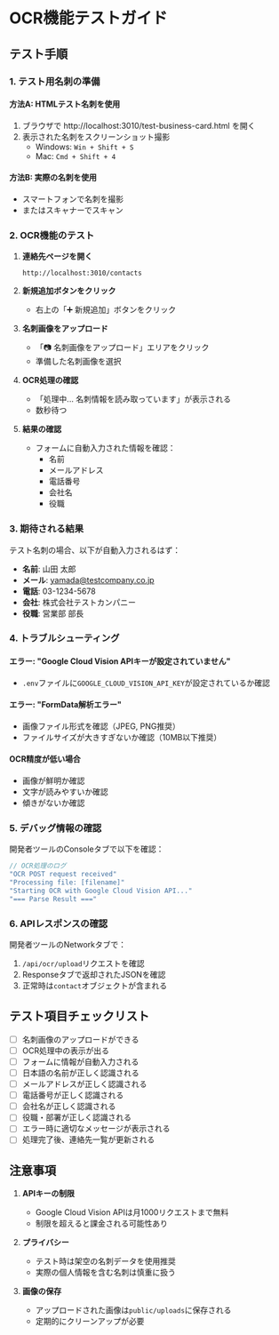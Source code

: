 # OCR機能テストガイド

## テスト手順

### 1. テスト用名刺の準備

#### 方法A: HTMLテスト名刺を使用
1. ブラウザで http://localhost:3010/test-business-card.html を開く
2. 表示された名刺をスクリーンショット撮影
   - Windows: `Win + Shift + S`
   - Mac: `Cmd + Shift + 4`

#### 方法B: 実際の名刺を使用
- スマートフォンで名刺を撮影
- またはスキャナーでスキャン

### 2. OCR機能のテスト

1. **連絡先ページを開く**
   ```
   http://localhost:3010/contacts
   ```

2. **新規追加ボタンをクリック**
   - 右上の「➕ 新規追加」ボタンをクリック

3. **名刺画像をアップロード**
   - 「📷 名刺画像をアップロード」エリアをクリック
   - 準備した名刺画像を選択

4. **OCR処理の確認**
   - 「処理中... 名刺情報を読み取っています」が表示される
   - 数秒待つ

5. **結果の確認**
   - フォームに自動入力された情報を確認：
     - 名前
     - メールアドレス
     - 電話番号
     - 会社名
     - 役職

### 3. 期待される結果

テスト名刺の場合、以下が自動入力されるはず：
- **名前**: 山田 太郎
- **メール**: yamada@testcompany.co.jp
- **電話**: 03-1234-5678
- **会社**: 株式会社テストカンパニー
- **役職**: 営業部 部長

### 4. トラブルシューティング

#### エラー: "Google Cloud Vision APIキーが設定されていません"
- `.env`ファイルに`GOOGLE_CLOUD_VISION_API_KEY`が設定されているか確認

#### エラー: "FormData解析エラー"
- 画像ファイル形式を確認（JPEG, PNG推奨）
- ファイルサイズが大きすぎないか確認（10MB以下推奨）

#### OCR精度が低い場合
- 画像が鮮明か確認
- 文字が読みやすいか確認
- 傾きがないか確認

### 5. デバッグ情報の確認

開発者ツールのConsoleタブで以下を確認：
```javascript
// OCR処理のログ
"OCR POST request received"
"Processing file: [filename]"
"Starting OCR with Google Cloud Vision API..."
"=== Parse Result ==="
```

### 6. APIレスポンスの確認

開発者ツールのNetworkタブで：
1. `/api/ocr/upload`リクエストを確認
2. Responseタブで返却されたJSONを確認
3. 正常時は`contact`オブジェクトが含まれる

## テスト項目チェックリスト

- [ ] 名刺画像のアップロードができる
- [ ] OCR処理中の表示が出る
- [ ] フォームに情報が自動入力される
- [ ] 日本語の名前が正しく認識される
- [ ] メールアドレスが正しく認識される
- [ ] 電話番号が正しく認識される
- [ ] 会社名が正しく認識される
- [ ] 役職・部署が正しく認識される
- [ ] エラー時に適切なメッセージが表示される
- [ ] 処理完了後、連絡先一覧が更新される

## 注意事項

1. **APIキーの制限**
   - Google Cloud Vision APIは月1000リクエストまで無料
   - 制限を超えると課金される可能性あり

2. **プライバシー**
   - テスト時は架空の名刺データを使用推奨
   - 実際の個人情報を含む名刺は慎重に扱う

3. **画像の保存**
   - アップロードされた画像は`public/uploads`に保存される
   - 定期的にクリーンアップが必要